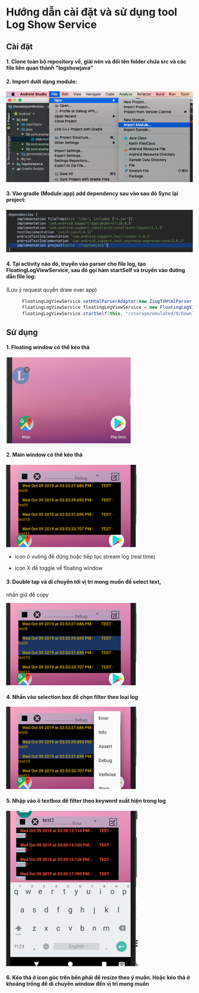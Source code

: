# Hướng dẫn cài đặt và sử dụng tool Log Show Service
## Cài đặt

#### 1. Clone toàn bộ repository về, giải nén và đổi tên folder chứa src và các file liên quan thành "logshowjava"

#### 2. Import dưới dạng module:
![alt text](img_intro/5.png)

#### 3. Vào gradle (Module:app) add dependency sau vào sau đó Sync lại project:

![alt text](img_intro/6.png)

#### 4. Tại activity nào đó, truyền vào parser cho file log, tạo FloatingLogViewService, sau đó gọi hàm startSelf và truyền vào đường dẫn file log:
(Lưu ý request quyền draw over app)

```java
      FloatingLogViewService.setHtmlParserAdapter(new ZingTVHtmlParser());
      FloatingLogViewService floatingLogViewService = new FloatingLogViewService();
      floatingLogViewService.startSelf(this, "/storage/emulated/0/Download/19-09-2019.html");
```

## Sử dụng
#### 1. Floating window có thể kéo thả

![alt text](img_intro/8.png)

#### 2. Main window có thể kéo thả

![alt text](img_intro/9.png)

+ icon ô vuông để dừng hoặc tiếp tục stream log (real time)

+ icon X để toggle về floating window

#### 3. Double tap và di chuyển tới vị trí mong muốn để select text,
nhấn giữ để copy

![alt text](img_intro/10.png)

#### 4. Nhấn vào selection box để chọn filter theo loại log

![alt text](img_intro/11.png)

#### 5. Nhập vào ô textbox để filter theo keyword xuất hiện trong log

![alt text](img_intro/12.png)

#### 6. Kéo thả ở icon góc trên bên phải để resize theo ý muốn. Hoặc kéo thả ở khoảng trống để di chuyển window đến vị trí mong muốn 


